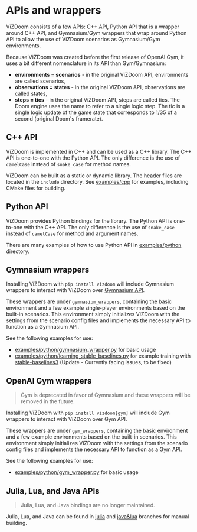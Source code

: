 # APIs and wrappers

ViZDoom consists of a few APIs: C++ API, Python API that is a wrapper around C++ API, and Gymnasium/Gym wrappers that wrap around Python API to allow the use of ViZDoom scenarios as Gymnasium/Gym environments.

Because ViZDoom was created before the first release of OpenAI Gym, it uses a bit different nomenclature in its API than Gym/Gymnasium:
- **environments = scenarios** - in the original ViZDoom API, environments are called scenarios,
- **observations = states** - in the original ViZDoom API, observations are called states,
- **steps = tics** - in the original ViZDoom API, steps are called tics. The Doom engine uses the name to refer to a single logic step. The tic is a single logic update of the game state that corresponds to 1/35 of a second (original Doom's framerate).


## C++ API

ViZDoom is implemented in C++ and can be used as a C++ library. The C++ API is one-to-one with the Python API. The only difference is the use of `camelCase` instead of `snake_case` for method names.

ViZDoom can be built as a static or dynamic library. The header files are located in the `include` directory.
See [examples/cpp](https://github.com/Farama-Foundation/ViZDoom/tree/master/examples/cpp) for examples, including CMake files for building.


## Python API

ViZDoom provides Python bindings for the library. The Python API is one-to-one with the C++ API. The only difference is the use of `snake_case` instead of `camelCase` for method and argument names.

There are many examples of how to use Python API in [examples/python](https://github.com/Farama-Foundation/ViZDoom/tree/master/examples/python) directory.


## Gymnasium wrappers

Installing ViZDoom with `pip install vizdoom` will include
Gymnasium wrappers to interact with ViZDoom over [Gymnasium API](https://gymnasium.farama.org/).

These wrappers are under `gymnasium_wrappers`, containing the basic environment and
a few example single-player environments based on the built-in scenarios. This environment
simply initializes ViZDoom with the settings from the scenario config files
and implements the necessary API to function as a Gymnasium API.

See the following examples for use:
- [examples/python/gymnasium_wrapper.py](https://github.com/Farama-Foundation/ViZDoom/tree/master/examples/python/gymnasium_wrapper.py) for basic usage
- [examples/python/learning_stable_baselines.py](https://github.com/Farama-Foundation/ViZDoom/tree/master/examples/python/learning_stable_baselines.py) for example training with [stable-baselines3](https://github.com/DLR-RM/stable-baselines3/) (Update - Currently facing issues, to be fixed)


## OpenAI Gym wrappers

> Gym is deprecated in favor of Gymnasium and these wrappers will be removed in the future.

Installing ViZDoom with `pip install vizdoom[gym]` will include
Gym wrappers to interact with ViZDoom over Gym API.

These wrappers are under `gym_wrappers`, containing the basic environment and
a few example environments based on the built-in scenarios. This environment
simply initializes ViZDoom with the settings from the scenario config files
and implements the necessary API to function as a Gym API.

See the following examples for use:
- [examples/python/gym_wrapper.py](https://github.com/Farama-Foundation/ViZDoom/tree/master/examples/python/gym_wrapper.py) for basic usage


## Julia, Lua, and Java APIs

> Julia, Lua, and Java bindings are no longer maintained.

Julia, Lua, and Java can be found in [julia](https://github.com/Farama-Foundation/ViZDoom/tree/julia) and [java&lua](https://github.com/Farama-Foundation/ViZDoom/tree/java%26lua) branches for manual building.
